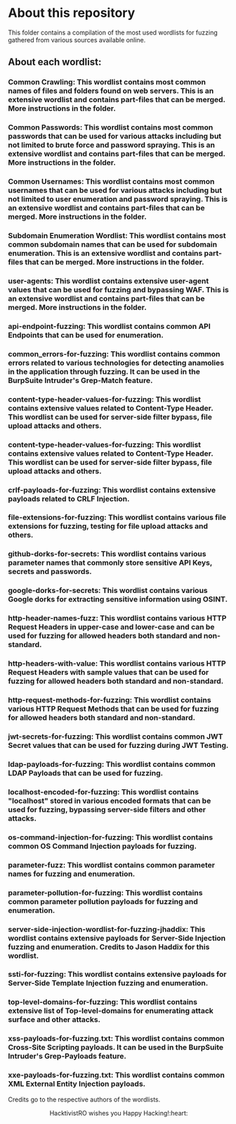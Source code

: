 # About this repository

This folder contains a compilation of the most used wordlists for fuzzing gathered from various sources available online.

## About each wordlist:

### Common Crawling: This wordlist contains most common names of files and folders found on web servers. This is an extensive wordlist and contains part-files that can be merged. More instructions in the folder.

### Common Passwords: This wordlist contains most common passwords that can be used for various attacks including but not limited to brute force and password spraying. This is an extensive wordlist and contains part-files that can be merged. More instructions in the folder.

### Common Usernames: This wordlist contains most common usernames that can be used for various attacks including but not limited to user enumeration and password spraying. This is an extensive wordlist and contains part-files that can be merged. More instructions in the folder.

### Subdomain Enumeration Wordlist: This wordlist contains most common subdomain names that can be used for subdomain enumeration. This is an extensive wordlist and contains part-files that can be merged. More instructions in the folder.

### user-agents: This wordlist contains extensive user-agent values that can be used for fuzzing and bypassing WAF. This is an extensive wordlist and contains part-files that can be merged. More instructions in the folder.

### api-endpoint-fuzzing: This wordlist contains common API Endpoints that can be used for enumeration. 

### common_errors-for-fuzzing: This wordlist contains common errors related to various technologies for detecting anamolies in the application through fuzzing. It can be used in the BurpSuite Intruder's Grep-Match feature.

### content-type-header-values-for-fuzzing: This wordlist contains extensive values related to Content-Type Header. This wordlist can be used for server-side filter bypass, file upload attacks and others.

### content-type-header-values-for-fuzzing: This wordlist contains extensive values related to Content-Type Header. This wordlist can be used for server-side filter bypass, file upload attacks and others.

### crlf-payloads-for-fuzzing: This wordlist contains extensive payloads related to CRLF Injection.

### file-extensions-for-fuzzing: This wordlist contains various file extensions for fuzzing, testing for file upload attacks and others.

### github-dorks-for-secrets: This wordlist contains various parameter names that commonly store sensitive API Keys, secrets and passwords.

### google-dorks-for-secrets: This wordlist contains various Google dorks for extracting sensitive information using OSINT.

### http-header-names-fuzz: This wordlist contains various HTTP Request Headers in upper-case and lower-case and can be used for fuzzing for allowed headers both standard and non-standard.

### http-headers-with-value: This wordlist contains various HTTP Request Headers with sample values that can be used for fuzzing for allowed headers both standard and non-standard.

### http-request-methods-for-fuzzing: This wordlist contains various HTTP Request Methods that can be used for fuzzing for allowed headers both standard and non-standard.

### jwt-secrets-for-fuzzing: This wordlist contains common JWT Secret values that can be used for fuzzing during JWT Testing.

### ldap-payloads-for-fuzzing: This wordlist contains common LDAP Payloads that can be used for fuzzing.

### localhost-encoded-for-fuzzing: This wordlist contains "localhost" stored in various encoded formats that can be used for fuzzing, bypassing server-side filters and other attacks.

### os-command-injection-for-fuzzing: This wordlist contains common OS Command Injection payloads for fuzzing.

### parameter-fuzz: This wordlist contains common parameter names for fuzzing and enumeration.

### parameter-pollution-for-fuzzing: This wordlist contains common parameter pollution payloads for fuzzing and enumeration.

### server-side-injection-wordlist-for-fuzzing-jhaddix: This wordlist contains extensive payloads for Server-Side Injection fuzzing and enumeration. Credits to Jason Haddix for this wordlist.

### ssti-for-fuzzing: This wordlist contains extensive payloads for Server-Side Template Injection fuzzing and enumeration. 

### top-level-domains-for-fuzzing: This wordlist contains extensive list of Top-level-domains for enumerating attack surface and other attacks.

### xss-payloads-for-fuzzing.txt: This wordlist contains common Cross-Site Scripting payloads. It can be used in the BurpSuite Intruder's Grep-Payloads feature.

### xxe-payloads-for-fuzzing.txt: This wordlist contains common XML External Entity Injection payloads.

Credits go to the respective authors of the wordlists.

<p align="center">
HacktivistRO wishes you Happy Hacking!:heart:
</p> 
